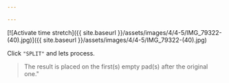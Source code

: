 ```yaml
---

---
```


[![Activate time stretch]({{ site.baseurl }}/assets/images/4/4-5/IMG_79322-(40).jpg)]({{
site.baseurl }}/assets/images/4/4-5/IMG_79322-(40).jpg)

Click `"SPLIT"` and lets process.

> The result is placed on the first(s) empty pad(s) after the original one."
